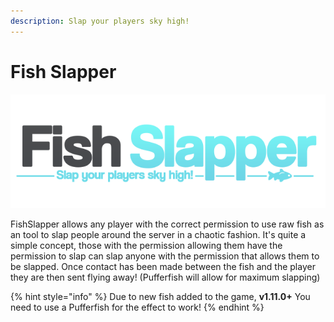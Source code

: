 ```yaml
---
description: Slap your players sky high!
---
```


# Fish Slapper

![](../../.gitbook/assets/Logo.png)

FishSlapper allows any player with the correct permission to use raw fish as an tool to slap people around the server in a chaotic fashion. It's quite a simple concept, those with the permission allowing them have the permission to slap can slap anyone with the permission that allows them to be slapped. Once contact has been made between the fish and the player they are then sent flying away! (Pufferfish will allow for maximum slapping)

{% hint style="info" %}
Due to new fish added to the game,  **v1.11.0+** You need to use a Pufferfish for the effect to work!
{% endhint %}

